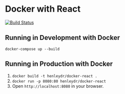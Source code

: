 # Docker with React

[![Build Status](https://travis-ci.org/davidhenley/docker-react.svg?branch=master)](https://travis-ci.org/davidhenley/docker-react)

## Running in Development with Docker

`docker-compose up --build`

## Running in Production with Docker

1. `docker build -t henleydr/docker-react .`
2. `docker run -p 8080:80 henleydr/docker-react`
3. Open `http://localhost:8080` in your browser.
